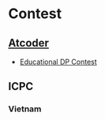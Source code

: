 # Contest

## [Atcoder](https://atcoder.jp/)
- [Educational DP Contest](https://atcoder.jp/contests/dp/tasks)

## ICPC
### Vietnam
